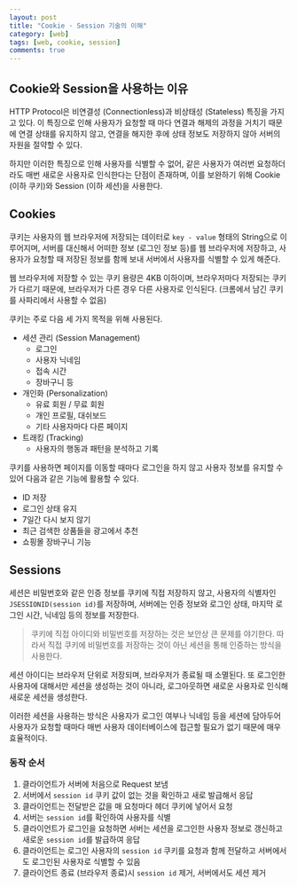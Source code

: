 ```yaml
---
layout: post
title: "Cookie · Session 기술의 이해"
category: [web]
tags: [web, cookie, session]
comments: true
---
```


## Cookie와 Session을 사용하는 이유

HTTP Protocol은 비연결성 (Connectionless)과 비상태성 (Stateless) 특징을 가지고 있다. 이 특징으로 인해 사용자가 요청할 때 마다 연결과 해제의 과정을 거치기 때문에 연결 상태를 유지하지 않고, 연결을 해지한 후에 상태 정보도 저장하지 않아 서버의 자원을 절약할 수 있다.

하지만 이러한 특징으로 인해 사용자를 식별할 수 없어, 같은 사용자가 여러번 요청하더라도 매번 새로운 사용자로 인식한다는 단점이 존재하며, 이를 보완하기 위해 Cookie (이하 쿠키)와 Session (이하 세션)을 사용한다.

## Cookies

쿠키는 사용자의 웹 브라우저에 저장되는 데이터로 `key - value` 형태의 String으로 이루어지며, 서버를 대신해서 어떠한 정보 (로그인 정보 등)를 웹 브라우저에 저장하고, 사용자가 요청할 때 저장된 정보를 함께 보내 서버에서 사용자를 식별할 수 있게 해준다.

웹 브라우저에 저장할 수 있는 쿠키 용량은 4KB 이하이며, 브라우저마다 저장되는 쿠키가 다르기 때문에, 브라우저가 다른 경우 다른 사용자로 인식된다. (크롬에서 남긴 쿠키를 사파리에서 사용할 수 없음)

쿠키는 주로 다음 세 가지 목적을 위해 사용된다.

- 세션 관리 (Session Management)
  - 로그인
  - 사용자 닉네임
  - 접속 시간
  - 장바구니 등
- 개인화 (Personalization)
  - 유료 회원 / 무료 회원
  - 개인 프로필, 대쉬보드
  - 기타 사용자마다 다른 페이지
- 트래킹 (Tracking)
  - 사용자의 행동과 패턴을 분석하고 기록

쿠키를 사용하면 페이지를 이동할 때마다 로그인을 하지 않고 사용자 정보를 유지할 수 있어 다음과 같은 기능에 활용할 수 있다.

- ID 저장
- 로그인 상태 유지
- 7일간 다시 보지 않기
- 최근 검색한 상품들을 광고에서 추천
- 쇼핑몰 장바구니 기능

## Sessions

세션은 비밀번호와 같은 인증 정보를 쿠키에 직접 저장하지 않고, 사용자의 식별자인 `JSESSIONID(session id)`를 저장하며, 서버에는 인증 정보와 로그인 상태, 마지막 로그인 시간, 닉네임 등의 정보를 저장한다.

> 쿠키에 직접 아이디와 비밀번호를 저장하는 것은 보안상 큰 문제를 야기한다. 따라서 직접 쿠키에 비밀번호를 저장하는 것이 아닌 세션을 통해 인증하는 방식을 사용한다.

세션 아이디는 브라우저 단위로 저장되며, 브라우저가 종료될 때 소멸된다. 또 로그인한 사용자에 대해서만 세션을 생성하는 것이 아니라, 로그아웃하면 새로운 사용자로 인식해 새로운 세션을 생성한다.

이러한 세션을 사용하는 방식은 사용자가 로그인 여부나 닉네임 등을 세션에 담아두어 사용자가 요청할 때마다 매번 사용자 데이터베이스에 접근할 필요가 없기 때문에 매우 효율적이다.

### 동작 순서

1. 클라이언트가 서버에 처음으로 Request 보냄
2. 서버에서 `session id` 쿠키 값이 없는 것을 확인하고 새로 발급해서 응답
3. 클라이언트는 전달받은 값을 매 요청마다 헤더 쿠키에 넣어서 요청
4. 서버는 `session id`를 확인하여 사용자를 식별
5. 클라이언트가 로그인을 요청하면 서버는 세션을 로그인한 사용자 정보로 갱신하고 새로운 `session id`를 발급하여 응답
6. 클라이언트는 로그인 사용자의 `session id` 쿠키를 요청과 함께 전달하고 서버에서도 로그인된 사용자로 식별할 수 있음
7. 클라이언트 종료 (브라우저 종료)시 `session id` 제거, 서버에서도 세션 제거
